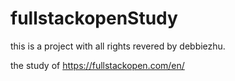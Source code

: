 # fullstackopenStudy

this is a project with all rights revered by debbiezhu.

the study of https://fullstackopen.com/en/
